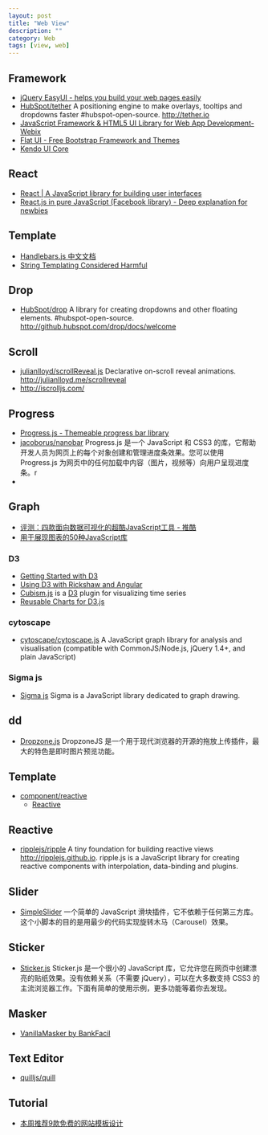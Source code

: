 ```yaml
---
layout: post
title: "Web View"
description: ""
category: Web
tags: [view, web]
--- 
```


## Framework

- [jQuery EasyUI - helps you build your web pages easily](http://www.jeasyui.com/)
- [HubSpot/tether](https://github.com/HubSpot/tether) A positioning engine to make overlays, tooltips and dropdowns faster #hubspot-open-source. <http://tether.io>
- [JavaScript Framework & HTML5 UI Library for Web App Development-Webix](http://webix.com/)
- [Flat UI - Free Bootstrap Framework and Themes](http://designmodo.github.io/Flat-UI/)
- [Kendo UI Core](http://www.telerik.com/kendo-ui/open-source-core)

<!--more-->

## React

- [React | A JavaScript library for building user interfaces](http://facebook.github.io/react/)
- [React.js in pure JavaScript (Facebook library) - Deep explanation for newbies](http://www.webdesignporto.com/react-js-in-pure-javascript-facebook-library/)

## Template

- [Handlebars.js 中文文档](http://keenwon.com/992.html)
- [String Templating Considered Harmful](http://flippinawesome.org/2014/03/24/string-templating-considered-harmful/?-templating-considered-harmful)

## Drop

- [HubSpot/drop](https://github.com/HubSpot/drop/) A library for creating dropdowns and other floating elements. #hubspot-open-source. <http://github.hubspot.com/drop/docs/welcome>

## Scroll

- [julianlloyd/scrollReveal.js](https://github.com/julianlloyd/scrollReveal.js) Declarative on-scroll reveal animations. <http://julianlloyd.me/scrollreveal>
- http://iscrolljs.com/

## Progress

- [Progress.js - Themeable progress bar library](http://usablica.github.io/progress.js/)
- [jacoborus/nanobar](https://github.com/jacoborus/nanobar) Progress.js 是一个 JavaScript 和 CSS3 的库，它帮助开发人员为网页上的每个对象创建和管理进度条效果。您可以使用 Progress.js 为网页中的任何加载中内容（图片，视频等）向用户呈现进度条。r
- 

## Graph

- [评测：四款面向数据可视化的超酷JavaScript工具 - 推酷](http://www.tuicool.com/articles/fEBNJzF)
- [用于展现图表的50种JavaScript库](http://www.infoq.com/cn/news/2013/01/50-javascript-chart-lib)

### D3

- [Getting Started with D3](http://thinkingonthinking.com/Getting-Started-With-D3/)
- [Using D3 with Rickshaw and Angular](http://tagtree.tv/d3-with-rickshaw-and-angular)
- [Cubism.js](http://square.github.io/cubism/)  is a [D3](http://mbostock.github.com/d3/) plugin for visualizing time series
- [Reusable Charts for D3.js](http://bugzu.github.io/reD3/)

### cytoscape

- [cytoscape/cytoscape.js](https://github.com/cytoscape/cytoscape.js) A JavaScript graph library for analysis and visualisation (compatible with CommonJS/Node.js, jQuery 1.4+, and plain JavaScript)

### Sigma js

- [Sigma js](http://sigmajs.org/) Sigma is a JavaScript library dedicated to graph drawing.

## dd

- [Dropzone.js](http://www.dropzonejs.com/) DropzoneJS 是一个用于现代浏览器的开源的拖放上传插件，最大的特色是即时图片预览功能。

## Template

- [component/reactive](https://github.com/component/reactive)
	- [Reactive](https://github.com/component/reactive)

## Reactive

- [ripplejs/ripple](https://github.com/ripplejs/ripple) A tiny foundation for building reactive views <http://ripplejs.github.io>. ripple.js is a JavaScript library for creating reactive components with interpolation, data-binding and plugins.

## Slider

- [SimpleSlider](http://ruyadorno.github.io/SimpleSlider/) 一个简单的 JavaScript 滑块插件，它不依赖于任何第三方库。这个小脚本的目的是用最少的代码实现旋转木马（Carousel）效果。

## Sticker

- [Sticker.js](http://stickerjs.cmiscm.com/) Sticker.js 是一个很小的 JavaScript 库，它允许您在网页中创建漂亮的贴纸效果。没有依赖关系（不需要 jQuery），可以在大多数支持 CSS3 的主流浏览器工作。下面有简单的使用示例，更多功能等着你去发现。

## Masker

- [VanillaMasker by BankFacil](http://bankfacil.github.io/vanilla-masker)

## Text Editor

- [quilljs/quill](https://github.com/quilljs/quill/)

## Tutorial

- [本周推荐9款免费的网站模板设计](http://www.gbin1.com/tools/websitetemplate/20130405-free-website-templates/)


